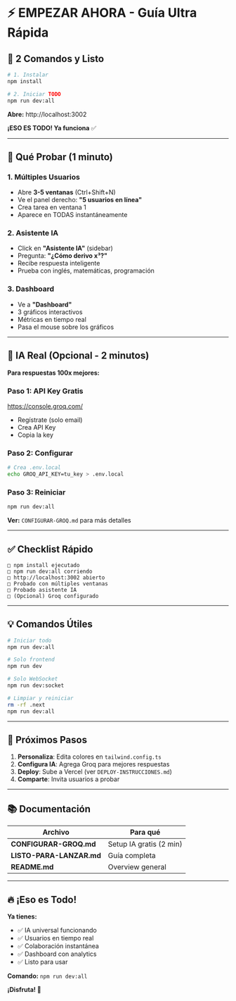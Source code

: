 # ⚡ EMPEZAR AHORA - Guía Ultra Rápida

## 🎯 2 Comandos y Listo

```bash
# 1. Instalar
npm install

# 2. Iniciar TODO
npm run dev:all
```

**Abre:** http://localhost:3002

**¡ESO ES TODO! Ya funciona** ✅

---

## 🧪 Qué Probar (1 minuto)

### 1. Múltiples Usuarios
- Abre **3-5 ventanas** (Ctrl+Shift+N)
- Ve el panel derecho: **"5 usuarios en línea"**
- Crea tarea en ventana 1
- Aparece en TODAS instantáneamente

### 2. Asistente IA
- Click en **"Asistente IA"** (sidebar)
- Pregunta: **"¿Cómo derivo x³?"**
- Recibe respuesta inteligente
- Prueba con inglés, matemáticas, programación

### 3. Dashboard
- Ve a **"Dashboard"**
- 3 gráficos interactivos
- Métricas en tiempo real
- Pasa el mouse sobre los gráficos

---

## 🚀 IA Real (Opcional - 2 minutos)

**Para respuestas 100x mejores:**

### Paso 1: API Key Gratis
https://console.groq.com/
- Regístrate (solo email)
- Crea API Key
- Copia la key

### Paso 2: Configurar
```bash
# Crea .env.local
echo GROQ_API_KEY=tu_key > .env.local
```

### Paso 3: Reiniciar
```bash
npm run dev:all
```

**Ver:** `CONFIGURAR-GROQ.md` para más detalles

---

## ✅ Checklist Rápido

```
□ npm install ejecutado
□ npm run dev:all corriendo
□ http://localhost:3002 abierto
□ Probado con múltiples ventanas
□ Probado asistente IA
□ (Opcional) Groq configurado
```

---

## 💡 Comandos Útiles

```bash
# Iniciar todo
npm run dev:all

# Solo frontend
npm run dev

# Solo WebSocket
npm run dev:socket

# Limpiar y reiniciar
rm -rf .next
npm run dev:all
```

---

## 🎯 Próximos Pasos

1. **Personaliza**: Edita colores en `tailwind.config.ts`
2. **Configura IA**: Agrega Groq para mejores respuestas
3. **Deploy**: Sube a Vercel (ver `DEPLOY-INSTRUCCIONES.md`)
4. **Comparte**: Invita usuarios a probar

---

## 📚 Documentación

| Archivo | Para qué |
|---------|----------|
| **CONFIGURAR-GROQ.md** | Setup IA gratis (2 min) |
| **LISTO-PARA-LANZAR.md** | Guía completa |
| **README.md** | Overview general |

---

## 🔥 ¡Eso es Todo!

**Ya tienes:**
- ✅ IA universal funcionando
- ✅ Usuarios en tiempo real
- ✅ Colaboración instantánea
- ✅ Dashboard con analytics
- ✅ Listo para usar

**Comando:** `npm run dev:all`

**¡Disfruta! 🎉**


